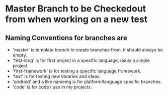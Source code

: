 # Master Branch to be Checkedout from when working on a new test

## Naming Conventions for branches are

- 'master' is template branch to create branches from. it should always be empty.
- 'first-lang' is for first project in a specific language, usuly a simple project.
- 'first-framework' is for testing a specific language framework.
- 'test' is for testing new libraries and ideas.
- 'android' and a like nameing is for platform/language specific branches.
- 'code' is for code I use in my projects.
